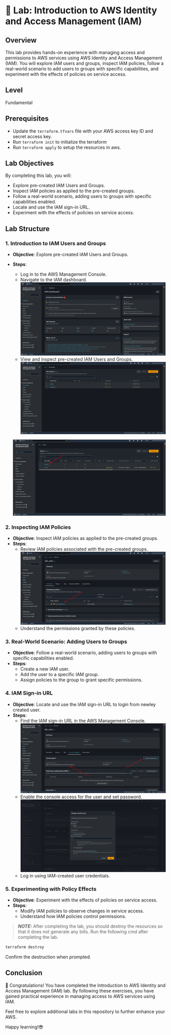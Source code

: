 # 🧪 Lab: Introduction to AWS Identity and Access Management (IAM)

## Overview

This lab provides hands-on experience with managing access and permissions to AWS services using AWS Identity and Access Management (IAM). You will explore IAM users and groups, inspect IAM policies, follow a real-world scenario to add users to groups with specific capabilities, and experiment with the effects of policies on service access.

## Level

Fundamental

## Prerequisites

- Update the `terraform.tfvars` file with your AWS access key ID and secret access key.
- Run `terraform init` to initialize the terraform
- Run `terraform apply` to setup the resources in aws.

## Lab Objectives

By completing this lab, you will:

- Explore pre-created IAM Users and Groups.
- Inspect IAM policies as applied to the pre-created groups.
- Follow a real-world scenario, adding users to groups with specific capabilities enabled.
- Locate and use the IAM sign-in URL.
- Experiment with the effects of policies on service access.

## Lab Structure

### 1. Introduction to IAM Users and Groups

- **Objective**: Explore pre-created IAM Users and Groups.
- **Steps**:
  - Log in to the AWS Management Console.
  - Navigate to the IAM dashboard.
  ![Image 01](https://github.com/Souravpakhira/images/blob/78a30e7de1b247bd86f311950806e5a25f08f661/lab%2001/lab1_iam1.png?raw=true)
  - View and inspect pre-created IAM Users and Groups.
  ![Image 02](https://github.com/Souravpakhira/images/blob/78a30e7de1b247bd86f311950806e5a25f08f661/lab%2001/lab1_iam2.png?raw=true)

  ![Image 03](https://github.com/Souravpakhira/images/blob/78a30e7de1b247bd86f311950806e5a25f08f661/lab%2001/lab1_iam3.png?raw=true)

### 2. Inspecting IAM Policies

- **Objective**: Inspect IAM policies as applied to the pre-created groups.
- **Steps**:
  - Review IAM policies associated with the pre-created groups.
  ![Image 04](https://github.com/Souravpakhira/images/blob/78a30e7de1b247bd86f311950806e5a25f08f661/lab%2001/lab1_iam4.png?raw=true)
  - Understand the permissions granted by these policies.

### 3. Real-World Scenario: Adding Users to Groups

- **Objective**: Follow a real-world scenario, adding users to groups with specific capabilities enabled.
- **Steps**:
  - Create a new IAM user.
  - Add the user to a specific IAM group.
  - Assign policies to the group to grant specific permissions.

### 4. IAM Sign-in URL 

- **Objective**: Locate and use the IAM sign-in URL to login from newley created user.
- **Steps**:
  - Find the IAM sign-in URL in the AWS Management Console.
  ![Image 05](https://github.com/Souravpakhira/images/blob/78a30e7de1b247bd86f311950806e5a25f08f661/lab%2001/lab1_iam5.png?raw=true)
  - Enable the console access for the user and set password.
  ![Image 06](https://github.com/Souravpakhira/images/blob/78a30e7de1b247bd86f311950806e5a25f08f661/lab%2001/lab1_iam6.png?raw=true)
  - Log in using IAM-created user credentials.

### 5. Experimenting with Policy Effects

- **Objective**: Experiment with the effects of policies on service access.
- **Steps**:
  - Modify IAM policies to observe changes in service access.
  - Understand how IAM policies control permissions.


> **_NOTE:_** After completing the lab, you should destroy the resources so that it does not generate any bills. Run the following cmd after completing the lab.

```bash
terraform destroy
```
Confirm the destruction when prompted.

## Conclusion

🎉 Congratulations! You have completed the Introduction to AWS Identity and Access Management (IAM) lab. By following these exercises, you have gained practical experience in managing access to AWS services using IAM.

Feel free to explore additional labs in this repository to further enhance your AWS.

Happy learning!😎
